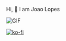 Hi, 👋 I am Joao Lopes

![GIF](https://user-images.githubusercontent.com/74038190/212284158-e840e285-664b-44d7-b79b-e264b5e54825.gif)

[![ko-fi](https://ko-fi.com/img/githubbutton_sm.svg)](https://ko-fi.com/L4L8183UDH)
